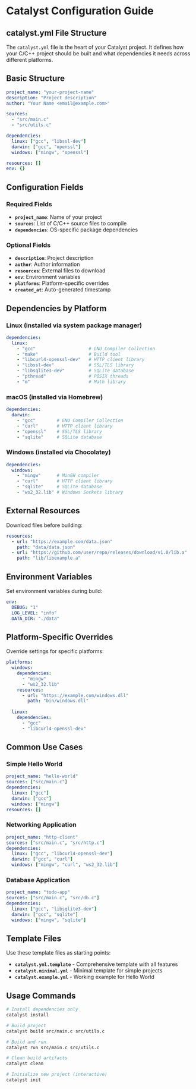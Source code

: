 # Catalyst Configuration Guide

## catalyst.yml File Structure

The `catalyst.yml` file is the heart of your Catalyst project. It defines how your C/C++ project should be built and what dependencies it needs across different platforms.

## Basic Structure

```yaml
project_name: "your-project-name"
description: "Project description" 
author: "Your Name <email@example.com>"

sources:
  - "src/main.c"
  - "src/utils.c"

dependencies:
  linux: ["gcc", "libssl-dev"]
  darwin: ["gcc", "openssl"]  
  windows: ["mingw", "openssl"]

resources: []
env: {}
```

## Configuration Fields

### Required Fields

- **`project_name`**: Name of your project
- **`sources`**: List of C/C++ source files to compile
- **`dependencies`**: OS-specific package dependencies

### Optional Fields

- **`description`**: Project description
- **`author`**: Author information
- **`resources`**: External files to download
- **`env`**: Environment variables
- **`platforms`**: Platform-specific overrides
- **`created_at`**: Auto-generated timestamp

## Dependencies by Platform

### Linux (installed via system package manager)
```yaml
dependencies:
  linux:
    - "gcc"                    # GNU Compiler Collection
    - "make"                   # Build tool
    - "libcurl4-openssl-dev"   # HTTP client library
    - "libssl-dev"             # SSL/TLS library
    - "libsqlite3-dev"         # SQLite database
    - "pthread"                # POSIX threads
    - "m"                      # Math library
```

### macOS (installed via Homebrew)
```yaml
dependencies:
  darwin:
    - "gcc"        # GNU Compiler Collection
    - "curl"       # HTTP client library  
    - "openssl"    # SSL/TLS library
    - "sqlite"     # SQLite database
```

### Windows (installed via Chocolatey)
```yaml
dependencies:
  windows:
    - "mingw"      # MinGW compiler
    - "curl"       # HTTP client library
    - "sqlite"     # SQLite database
    - "ws2_32.lib" # Windows Sockets library
```

## External Resources

Download files before building:

```yaml
resources:
  - url: "https://example.com/data.json"
    path: "data/data.json"
  - url: "https://github.com/user/repo/releases/download/v1.0/lib.a"  
    path: "lib/libexample.a"
```

## Environment Variables

Set environment variables during build:

```yaml
env:
  DEBUG: "1"
  LOG_LEVEL: "info" 
  DATA_DIR: "./data"
```

## Platform-Specific Overrides

Override settings for specific platforms:

```yaml
platforms:
  windows:
    dependencies:
      - "mingw"
      - "ws2_32.lib"
    resources:
      - url: "https://example.com/windows.dll"
        path: "bin/windows.dll"
        
  linux:
    dependencies:
      - "gcc"
      - "libcurl4-openssl-dev"
```

## Common Use Cases

### Simple Hello World
```yaml
project_name: "hello-world"
sources: ["src/main.c"]
dependencies:
  linux: ["gcc"]
  darwin: ["gcc"]
  windows: ["mingw"]
resources: []
```

### Networking Application
```yaml
project_name: "http-client"
sources: ["src/main.c", "src/http.c"]
dependencies:
  linux: ["gcc", "libcurl4-openssl-dev"]
  darwin: ["gcc", "curl"]
  windows: ["mingw", "curl", "ws2_32.lib"]
```

### Database Application  
```yaml
project_name: "todo-app"
sources: ["src/main.c", "src/db.c"]
dependencies:
  linux: ["gcc", "libsqlite3-dev"]
  darwin: ["gcc", "sqlite"]
  windows: ["mingw", "sqlite"]
```

## Template Files

Use these template files as starting points:

- **`catalyst.yml.template`** - Comprehensive template with all features
- **`catalyst.minimal.yml`** - Minimal template for simple projects  
- **`catalyst.example.yml`** - Working example for Hello World

## Usage Commands

```bash
# Install dependencies only
catalyst install

# Build project  
catalyst build src/main.c src/utils.c

# Build and run
catalyst run src/main.c src/utils.c

# Clean build artifacts
catalyst clean

# Initialize new project (interactive)
catalyst init
```